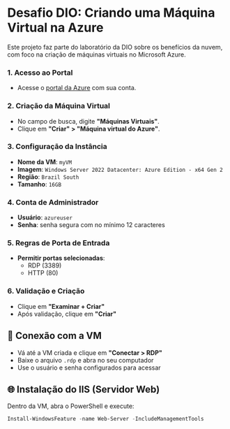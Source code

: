 # Desafio DIO: Criando uma Máquina Virtual na Azure

Este projeto faz parte do laboratório da DIO sobre os benefícios da nuvem, com foco na criação de máquinas virtuais no Microsoft Azure.

### 1. Acesso ao Portal
- Acesse o [portal da Azure](https://portal.azure.com) com sua conta.

### 2. Criação da Máquina Virtual
- No campo de busca, digite **"Máquinas Virtuais"**.
- Clique em **"Criar" > "Máquina virtual do Azure"**.

### 3. Configuração da Instância
- **Nome da VM**: `myVM`
- **Imagem**: `Windows Server 2022 Datacenter: Azure Edition - x64 Gen 2`
- **Região**: `Brazil South`
- **Tamanho**: `16GB`

### 4. Conta de Administrador
- **Usuário**: `azureuser`
- **Senha**: senha segura com no mínimo 12 caracteres

### 5. Regras de Porta de Entrada
- **Permitir portas selecionadas**:
  - RDP (3389)
  - HTTP (80)

### 6. Validação e Criação
- Clique em **"Examinar + Criar"**
- Após validação, clique em **"Criar"**

## 🔗 Conexão com a VM

- Vá até a VM criada e clique em **"Conectar > RDP"**
- Baixe o arquivo `.rdp` e abra no seu computador
- Use o usuário e senha configurados para acessar

## 🌐 Instalação do IIS (Servidor Web)

Dentro da VM, abra o PowerShell e execute:

```powershell
Install-WindowsFeature -name Web-Server -IncludeManagementTools
